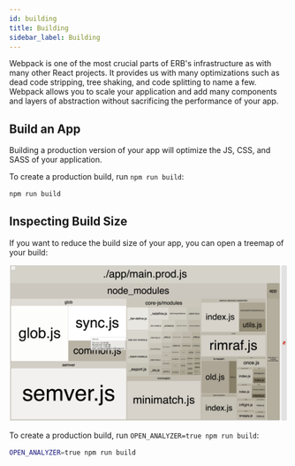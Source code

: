 ```yaml
---
id: building
title: Building
sidebar_label: Building
---
```


Webpack is one of the most crucial parts of ERB's infrastructure as with many other React projects. It provides us with many optimizations such as dead code stripping, tree shaking, and code splitting to name a few. Webpack allows you to scale your application and add many components and layers of abstraction without sacrificing the performance of your app.

## Build an App

Building a production version of your app will optimize the JS, CSS, and SASS of your application.

To create a production build, run `npm run build`:

```bash
npm run build
```

## Inspecting Build Size

If you want to reduce the build size of your app, you can open a treemap of your build:

![treemap bundle example](/img/bundle-analyzer-example.png)

To create a production build, run `OPEN_ANALYZER=true npm run build`:

```bash
OPEN_ANALYZER=true npm run build
```
